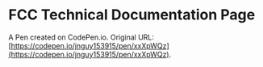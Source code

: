 # FCC Technical Documentation Page

A Pen created on CodePen.io. Original URL: [https://codepen.io/jnguy153915/pen/xxXpWQz](https://codepen.io/jnguy153915/pen/xxXpWQz).


